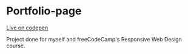 # Portfolio-page

[Live on codepen](https://codepen.io/maciejziemichod/full/zYvEOLz)

Project done for myself and freeCodeCamp's Responsive Web Design course. 
